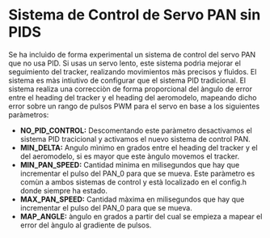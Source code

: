 # Sistema de Control de Servo PAN sin PIDS

Se ha incluìdo de forma experimental un sistema de control del servo PAN que no usa PID. Si usas un servo lento, este sistema podrìa mejorar el seguimiento del tracker, realizando movimientos màs precisos y fluìdos. El sistema es màs intiutivo de configurar que el sistema PID tradicional.
El sistema realiza una correcciòn de forma proporcional del àngulo de error entre el heading del tracker y el heading del aeromodelo, mapeando dicho error sobre un rango de pulsos PWM para el servo en base a los siguientes paràmetros:

- **NO_PID_CONTROL:** Descomentando este paràmetro desactivamos el sistema PID tracicional y activamos el nuevo sistema de control PAN.
- **MIN_DELTA:** Angulo mìnimo en grados entre el heading del tracker y el del aeromodelo, si es mayor que este àngulo movemos el tracker.
- **MIN_PAN_SPEED:** Cantidad mìnima en milisegundos que hay que incrementar el pulso del PAN_0 para que se mueva. Este paràmetro es comùn a ambos sistemas de control y està localizado en el config.h donde siempre ha estado.
- **MAX_PAN_SPEED:** Cantidad màxima en milisegundos que hay que incrementar el pulso del PAN_0 para que se mueva.
- **MAP_ANGLE:** àngulo en grados a partir del cual se empieza a mapear el error del àngulo al gradiente de pulsos.
